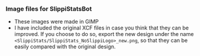 ### Image files for SlippiStatsBot
- These images were made in GIMP
- I have included the original XCF files in case you think that they can be improved. If you choose to do so, export the new design under the name `<SlippiStats/SlippiStats_NoSlippiLogo>_new.png`, so that they can be easily compared with the original design.
